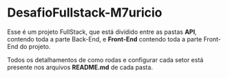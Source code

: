 # DesafioFullstack-M7uricio

Esse é um projeto FullStack, que está dividido entre as pastas **API**, contendo toda a parte Back-End, e **Front-End** contendo toda a parte Front-End do projeto.

Todos os detalhamentos de como rodas e configurar cada setor está presente nos arquivos **README.md** de cada pasta.
